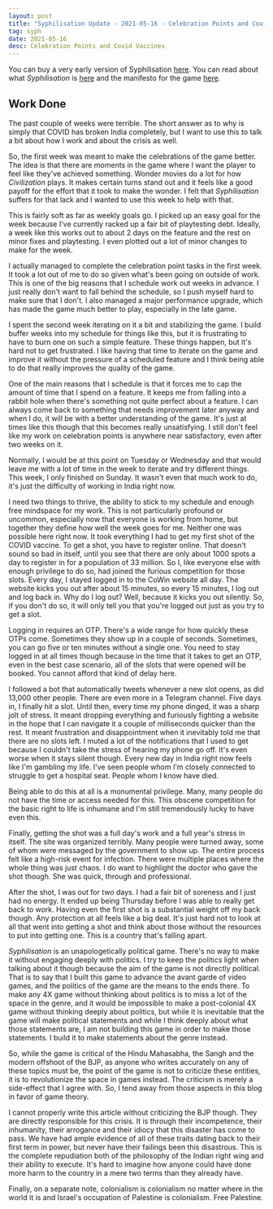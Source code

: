 ```yaml
---
layout: post
title: "Syphilisation Update - 2021-05-16 - Celebration Points and Covid Vaccines"
tag: syph
date: 2021-05-16
desc: Celebration Points and Covid Vaccines
---
```



You can buy a very early version of Syphilisation [here](https://whynotgames.itch.io/nikhil-murthys-syphilisation). You can read about what *Syphilisation* is [here](/blog/syph/announce) and the manifesto for the game [here](/blog/syph/newManifesto).

## Work Done

The past couple of weeks were terrible. The short answer as to why is simply that COVID has broken India completely, but I want to use this to talk a bit about how I work and about the crisis as well.


So, the first week was meant to make the celebrations of the game better. The idea is that there are moments in the game where I want the player to feel like they've achieved something. Wonder movies do a lot for how *Civilization* plays. It makes certain turns stand out and it feels like a good payoff for the effort that it took to make the wonder. I felt that *Syphilisation* suffers for that lack and I wanted to use this week to help with that.


This is fairly soft as far as weekly goals go. I picked up an easy goal for the week because I've currently racked up a fair bit of playtesting debt. Ideally, a week like this works out to about 2 days on the feature and the rest on minor fixes and playtesting. I even plotted out a lot of minor changes to make for the week.


I actually managed to complete the celebration point tasks in the first week. It took a lot out of me to do so given what's been going on outside of work. This is one of the big reasons that I schedule work out weeks in advance. I just really don't want to fall behind the schedule, so I push myself hard to make sure that I don't. I also managed a major performance upgrade, which has made the game much better to play, especially in the late game.


I spent the second week iterating on it a bit and stabilizing the game. I build buffer weeks into my schedule for things like this, but it is frustrating to have to burn one on such a simple feature. These things happen, but it's hard not to get frustrated. I like having that time to iterate on the game and improve it without the pressure of a scheduled feature and I think being able to do that really improves the quality of the game.


One of the main reasons that I schedule is that it forces me to cap the amount of time that I spend on a feature. It keeps me from falling into a rabbit hole when there's something not quite perfect about a feature. I can always come back to something that needs improvement later anyway and when I do, it will be with a better understanding of the game. It's just at times like this though that this becomes really unsatisfying. I still don't feel like my work on celebration points is anywhere near satisfactory, even after two weeks on it.


Normally, I would be at this point on Tuesday or Wednesday and that would leave me with a lot of time in the week to iterate and try different things. This week, I only finished on Sunday. It wasn't even that much work to do, it's just the difficulty of working in India right now.


I need two things to thrive, the ability to stick to my schedule and enough free mindspace for my work. This is not particularly profound or uncommon, especially now that everyone is working from home, but together they define how well the week goes for me. Neither one was possible here right now. It took everything I had to get my first shot of the COVID vaccine. To get a shot, you have to register online. That doesn't sound so bad in itself, until you see that there are only about 1000 spots a day to register in for a population of 33 million. So I, like everyone else with enough privilege to do so, had joined the furious competition for those slots. Every day, I stayed logged in to the CoWin website all day. The website kicks you out after about 15 minutes, so every 15 minutes, I log out and log back in. Why do I log out? Well, because it kicks you out silently. So, if you don't do so, it will only tell you that you're logged out just as you try to get a slot.


Logging in requires an OTP. There's a wide range for how quickly these OTPs come. Sometimes they show up in a couple of seconds. Sometimes, you can go five or ten minutes without a single one. You need to stay logged in at all times though because in the time that it takes to get an OTP, even in the best case scenario, all of the slots that were opened will be booked. You cannot afford that kind of delay here.


I followed a bot that automatically tweets whenever a new slot opens, as did 13,000 other people. There are even more in a Telegram channel. Five days in, I finally hit a slot. Until then, every time my phone dinged, it was a sharp jolt of stress. It meant dropping everything and furiously fighting a website in the hope that I can navigate it a couple of milliseconds quicker than the rest. It meant frustration and disappointment when it inevitably told me that there are no slots left. I muted a lot of the notifications that I used to get because I couldn't take the stress of hearing my phone go off. It's even worse when it stays silent though. Every new day in India right now feels like I'm gambling my life. I've seen people whom I'm closely connected to struggle to get a hospital seat. People whom I know have died.


Being able to do this at all is a monumental privilege. Many, many people do not have the time or access needed for this. This obscene competition for the basic right to life is inhumane and I'm still tremendously lucky to have even this.


Finally, getting the shot was a full day's work and a full year's stress in itself. The site was organized terribly. Many people were turned away, some of whom were messaged by the government to show up. The entire process felt like a high-risk event for infection. There were multiple places where the whole thing was just chaos. I do want to highlight the doctor who gave the shot though. She was quick, through and professional.


After the shot, I was out for two days. I had a fair bit of soreness and I just had no energy. It ended up being Thursday before I was able to really get back to work. Having even the first shot is a substantial weight off my back though. Any protection at all feels like a big deal. It's just hard not to look at all that went into getting a shot and think about those without the resources to put into getting one. This is a country that's falling apart.


*Syphilisation* is an unapologetically political game. There's no way to make it without engaging deeply with politics. I try to keep the politics light when talking about it though because the aim of the game is not directly political. That is to say that I built this game to advance the avant garde of video games, and the politics of the game are the means to the ends there. To make any 4X game without thinking about politics is to miss a lot of the space in the genre, and it would be impossible to make a post-colonial 4X game without thinking deeply about politics, but while it is inevitable that the game will make political statements and while I think deeply about what those statements are, I am not building this game in order to make those statements. I build it to make statements about the genre instead.


So, while the game is critical of the Hindu Mahasabha, the Sangh and the modern offshoot of the BJP, as anyone who writes accurately on any of these topics must be, the point of the game is not to criticize these entities, it is to revolutionize the space in games instead. The criticism is merely a side-effect that I agree with. So, I tend away from those aspects in this blog in favor of game theory.


I cannot properly write this article without criticizing the BJP though. They are directly responsible for this crisis. It is through their incompetence, their inhumanity, their arrogance and their idiocy that this disaster has come to pass. We have had ample evidence of all of these traits dating back to their first term in power, but never have their failings been this disastrous. This is the complete repudiation both of the philosophy of the Indian right wing and their ability to execute. It's hard to imagine how anyone could have done more harm to the country in a mere two terms than they already have.


Finally, on a separate note, colonialism is colonialism no matter where in the world it is and Israel's occupation of Palestine is colonialism. Free Palestine.

